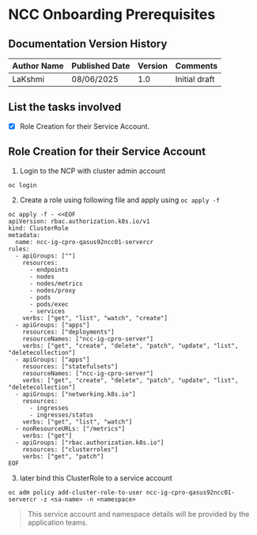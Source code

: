 # NCC Onboarding Prerequisites

## Documentation Version History

| **Author Name** | **Published Date** | **Version** | **Comments** |
|------------------|---------------------|-------------|-------------|
| LaKshmi | 08/06/2025          | 1.0         | Initial draft|

## List the tasks involved

- [X] Role Creation for their Service Account. 




## Role Creation for their Service Account


1) Login to the NCP with cluster admin account 


```
oc login 
```

2) Create a role using following file and apply using `oc apply -f`

```
oc apply -f - <<EOF
apiVersion: rbac.authorization.k8s.io/v1
kind: ClusterRole
metadata:
  name: ncc-ig-cpro-qasus92ncc01-servercr
rules:
  - apiGroups: [""]
    resources:
      - endpoints
      - nodes
      - nodes/metrics
      - nodes/proxy
      - pods
      - pods/exec
      - services
    verbs: ["get", "list", "watch", "create"]
  - apiGroups: ["apps"]
    resources: ["deployments"]
    resourceNames: ["ncc-ig-cpro-server"]
    verbs: ["get", "create", "delete", "patch", "update", "list", "deletecollection"]
  - apiGroups: ["apps"]
    resources: ["statefulsets"]
    resourceNames: ["ncc-ig-cpro-server"]
    verbs: ["get", "create", "delete", "patch", "update", "list", "deletecollection"]
  - apiGroups: ["networking.k8s.io"]
    resources:
      - ingresses
      - ingresses/status
    verbs: ["get", "list", "watch"]
  - nonResourceURLs: ["/metrics"]
    verbs: ["get"]
  - apiGroups: ["rbac.authorization.k8s.io"]
    resources: ["clusterroles"]
    verbs: ["get", "patch"]
EOF

```

3)  later bind this ClusterRole to a service account

```
oc adm policy add-cluster-role-to-user ncc-ig-cpro-qasus92ncc01-servercr -z <sa-name> -n <namespace>

```

> This service account and namespace details will be provided by the application teams. 
